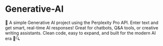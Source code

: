 # Generative-AI
🤖 A simple Generative AI project using the Perplexity Pro API. Enter text and get smart, real-time AI responses! Great for chatbots, Q&amp;A tools, or creative writing assistants. Clean code, easy to expand, and built for the modern AI era 🚀🔍
